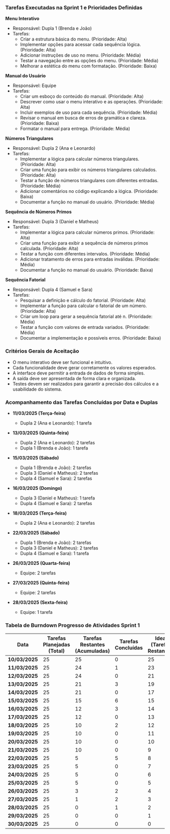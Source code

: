 ### **Tarefas Executadas na Sprint 1 e Prioridades Definidas**

**Menu Interativo**
+ Responsável: Dupla 1 (Brenda e João)
+ Tarefas:
  - Criar a estrutura básica do menu. (Prioridade: Alta)
  - Implementar opções para acessar cada sequência lógica. (Prioridade: Alta)
  - Adicionar instruções de uso no menu. (Prioridade: Média)
  - Testar a navegação entre as opções do menu. (Prioridade: Média)
  - Melhorar a estética do menu com formatação. (Prioridade: Baixa)

**Manual do Usuário**
+ Responsável: Equipe
+ Tarefas:
  - Criar um esboço do conteúdo do manual. (Prioridade: Alta)
  - Descrever como usar o menu interativo e as operações. (Prioridade: Alta)
  - Incluir exemplos de uso para cada sequência. (Prioridade: Média)
  - Revisar o manual em busca de erros de gramática e clareza. (Prioridade: Baixa)
  - Formatar o manual para entrega. (Prioridade: Média)
     
**Números Triangulares**
+ Responsável: Dupla 2 (Ana e Leonardo)
+ Tarefas:
  - Implementar a lógica para calcular números triangulares. (Prioridade: Alta)
  - Criar uma função para exibir os números triangulares calculados. (Prioridade: Alta)
  - Testar a função de números triangulares com diferentes entradas. (Prioridade: Média)
  - Adicionar comentários no código explicando a lógica. (Prioridade: Baixa)
  - Documentar a função no manual do usuário. (Prioridade: Média)
 
**Sequência de Números Primos**
+ Responsável: Dupla 3 (Daniel e Matheus)
+ Tarefas:
  - Implementar a lógica para calcular números primos. (Prioridade: Alta)
  - Criar uma função para exibir a sequência de números primos calculada. (Prioridade: Alta)
  - Testar a função com diferentes intervalos. (Prioridade: Média)
  - Adicionar tratamento de erros para entradas inválidas. (Prioridade: Média)
  - Documentar a função no manual do usuário. (Prioridade: Baixa)
 
**Sequência Fatorial**
+ Responsável: Dupla 4 (Samuel e Sara)
+ Tarefas:
  - Pesquisar a definição e cálculo do fatorial. (Prioridade: Alta)
  - Implementar a função para calcular o fatorial de um número. (Prioridade: Alta)
  - Criar um loop para gerar a sequência fatorial até n. (Prioridade: Média)
  - Testar a função com valores de entrada variados. (Prioridade: Média)
  - Documentar a implementação e possíveis erros. (Prioridade: Baixa)

### **Critérios Gerais de Aceitação**
+ O menu interativo deve ser funcional e intuitivo.
+ Cada funcionalidade deve gerar corretamente os valores esperados.
+ A interface deve permitir a entrada de dados de forma simples.
+ A saída deve ser apresentada de forma clara e organizada.
+ Testes devem ser realizados para garantir a precisão dos cálculos e a usabilidade do sistema.

### **Acompanhamento das Tarefas Concluídas por Data e Duplas**

+ **11/03/2025 (Terça-feira)**
  - Dupla 2 (Ana e Leonardo): 1 tarefa
  
+ **13/03/2025 (Quinta-feira)**
  - Dupla 2 (Ana e Leonardo): 2 tarefas
  - Dupla 1 (Brenda e João): 1 tarefa

+ **15/03/2025 (Sábado)**
  - Dupla 1 (Brenda e João): 2 tarefas
  - Dupla 3 (Daniel e Matheus): 2 tarefas
  - Dupla 4 (Samuel e Sara): 2 tarefas

+ **16/03/2025 (Domingo)**
  - Dupla 3 (Daniel e Matheus): 1 tarefa
  - Dupla 4 (Samuel e Sara): 2 tarefas

+ **18/03/2025 (Terça-feira)**
  - Dupla 2 (Ana e Leonardo): 2 tarefas

+ **22/03/2025 (Sábado)**
  - Dupla 1 (Brenda e João): 2 tarefas
  - Dupla 3 (Daniel e Matheus): 2 tarefas
  - Dupla 4 (Samuel e Sara): 1 tarefa
    
+ **26/03/2025 (Quarta-feira)**
  - Equipe: 2 tarefas

+ **27/03/2025 (Quinta-feira)**
  - Equipe: 2 tarefas

+ **28/03/2025 (Sexta-feira)**
  - Equipe: 1 tarefa

### **Tabela de Burndown Progresso de Atividades Sprint 1**

| **Data**   	| **Tarefas Planejadas (Total)** | **Tarefas Restantes (Acumuladas)** | **Tarefas Concluídas** | **Ideal (Tarefas Restantes)** |
|----------------|--------------------------------|------------------------------------|------------------------|------------------------------|
| **10/03/2025** | 25                         	| 25                             	| 0                  	| 25                       	|
| **11/03/2025** | 25                         	| 24                             	| 1                  	| 23                       	|
| **12/03/2025** | 25                         	| 24                             	| 0                  	| 21                       	|
| **13/03/2025** | 25                         	| 21                             	| 3                  	| 19                       	|
| **14/03/2025** | 25                         	| 21                             	| 0                  	| 17                       	|
| **15/03/2025** | 25                         	| 15                             	| 6                  	| 15                       	|
| **16/03/2025** | 25                         	| 12                             	| 3                  	| 14                       	|
| **17/03/2025** | 25                         	| 12                             	| 0                  	| 13                       	|
| **18/03/2025** | 25                         	| 10                             	| 2                  	| 12                       	|
| **19/03/2025** | 25                         	| 10                             	| 0                  	| 11                       	|
| **20/03/2025** | 25                         	| 10                             	| 0                  	| 10                       	|
| **21/03/2025** | 25                         	| 10                             	| 0                  	| 9                        	|
| **22/03/2025** | 25                         	| 5                              	| 5                  	| 8                        	|
| **23/03/2025** | 25                         	| 5                              	| 0                  	| 7                        	|
| **24/03/2025** | 25                         	| 5                              	| 0                  	| 6                        	|
| **25/03/2025** | 25                         	| 5                              	| 0                  	| 5                        	|
| **26/03/2025** | 25                         	| 3                              	| 2                  	| 4                        	|
| **27/03/2025** | 25                         	| 1                              	| 2                  	| 3                        	|
| **28/03/2025** | 25                         	| 0                              	| 1                  	| 2                        	|
| **29/03/2025** | 25                         	| 0                              	| 0                  	| 1                        	|
| **30/03/2025** | 25                         	| 0                              	| 0                  	| 0                       
